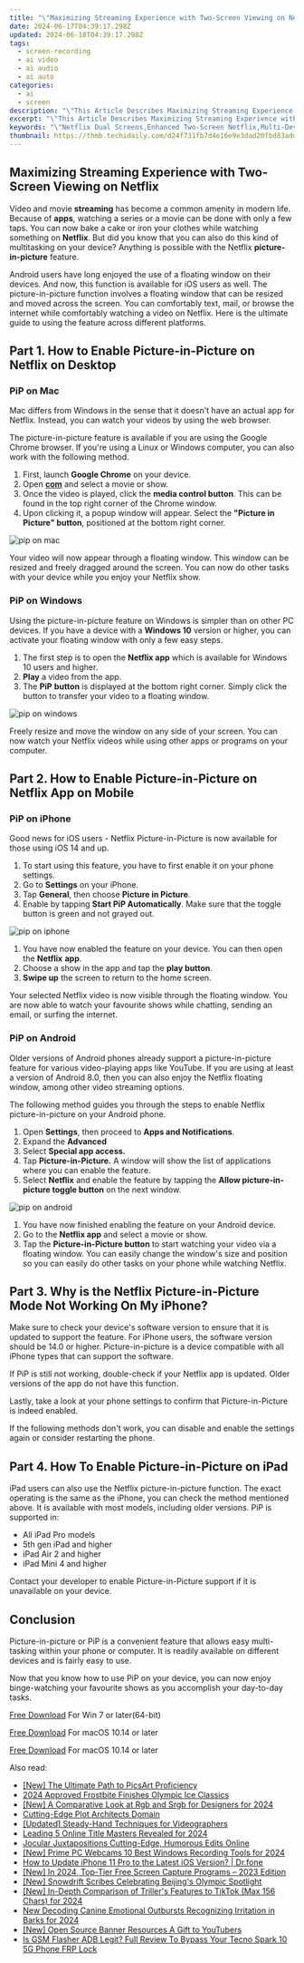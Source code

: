 ```yaml
---
title: "\"Maximizing Streaming Experience with Two-Screen Viewing on Netflix\""
date: 2024-06-17T04:39:17.298Z
updated: 2024-06-18T04:39:17.298Z
tags: 
  - screen-recording
  - ai video
  - ai audio
  - ai auto
categories: 
  - ai
  - screen
description: "\"This Article Describes Maximizing Streaming Experience with Two-Screen Viewing on Netflix\""
excerpt: "\"This Article Describes Maximizing Streaming Experience with Two-Screen Viewing on Netflix\""
keywords: "\"Netflix Dual Screens,Enhanced Two-Screen Netflix,Multi-Device Netflix Streaming,Optimized Netflix Viewing,StreamNetflix Dual Display,Two-Screen Netflix Experience,Improved Netflix Two-View\""
thumbnail: https://thmb.techidaily.com/d24f731fb7d4e16e9e3dad20fbd83add26d8b00ef3415c454c76fbd282fafbfc.jpg
---
```


## Maximizing Streaming Experience with Two-Screen Viewing on Netflix

Video and movie **streaming** has become a common amenity in modern life. Because of **apps**, watching a series or a movie can be done with only a few taps. You can now bake a cake or iron your clothes while watching something on **Netflix**. But did you know that you can also do this kind of multitasking on your device? Anything is possible with the Netflix **picture-in-picture** feature.

Android users have long enjoyed the use of a floating window on their devices. And now, this function is available for iOS users as well. The picture-in-picture function involves a floating window that can be resized and moved across the screen. You can comfortably text, mail, or browse the internet while comfortably watching a video on Netflix. Here is the ultimate guide to using the feature across different platforms.

## Part 1\. How to Enable Picture-in-Picture on Netflix on Desktop

### PiP on Mac

Mac differs from Windows in the sense that it doesn't have an actual app for Netflix. Instead, you can watch your videos by using the web browser.

The picture-in-picture feature is available if you are using the Google Chrome browser. If you're using a Linux or Windows computer, you can also work with the following method.

1. First, launch **Google Chrome** on your device.
1. Open [**com**](https://www.netflix.com/) and select a movie or show.
1. Once the video is played, click the **media control button**. This can be found in the top right corner of the Chrome window.
1. Upon clicking it, a popup window will appear. Select the **"Picture in Picture" button**, positioned at the bottom right corner.

![pip on mac](https://images.wondershare.com/filmora/article-images/2022/07/use-the-netflix-floating-window-feature-1.jpg)

Your video will now appear through a floating window. This window can be resized and freely dragged around the screen. You can now do other tasks with your device while you enjoy your Netflix show.

### PiP on Windows

Using the picture-in-picture feature on Windows is simpler than on other PC devices. If you have a device with a **Windows 10** version or higher, you can activate your floating window with only a few easy steps.

1. The first step is to open the **Netflix app** which is available for Windows 10 users and higher.
1. **Play** a video from the app.
1. The **PiP** **button** is displayed at the bottom right corner. Simply click the button to transfer your video to a floating window.

![pip on windows](https://images.wondershare.com/filmora/article-images/2022/07/use-the-netflix-floating-window-feature-2.jpg)

Freely resize and move the window on any side of your screen. You can now watch your Netflix videos while using other apps or programs on your computer.

## Part 2\. How to Enable Picture-in-Picture on Netflix App on Mobile

### PiP on iPhone

Good news for iOS users - Netflix Picture-in-Picture is now available for those using iOS 14 and up.

1. To start using this feature, you have to first enable it on your phone settings.
1. Go to **Settings** on your iPhone.
1. Tap **General**, then choose **Picture in Picture**.
1. Enable by tapping **Start PiP Automatically**. Make sure that the toggle button is green and not grayed out.

![pip on iphone](https://images.wondershare.com/filmora/article-images/2022/07/use-the-netflix-floating-window-feature-3.jpg)

1. You have now enabled the feature on your device. You can then open the **Netflix** **app**.
1. Choose a show in the app and tap the **play button**.
1. **Swipe up** the screen to return to the home screen.

Your selected Netflix video is now visible through the floating window. You are now able to watch your favourite shows while chatting, sending an email, or surfing the internet.

### PiP on Android

Older versions of Android phones already support a picture-in-picture feature for various video-playing apps like YouTube. If you are using at least a version of Android 8.0, then you can also enjoy the Netflix floating window, among other video streaming options.

The following method guides you through the steps to enable Netflix picture-in-picture on your Android phone.

1. Open **Settings**, then proceed to **Apps and Notifications**.
1. Expand the **Advanced**
1. Select **Special app access.**
1. Tap **Picture-in-Picture.** A window will show the list of applications where you can enable the feature.
1. Select **Netflix** and enable the feature by tapping the **Allow picture-in-picture toggle button** on the next window.

![pip on android](https://images.wondershare.com/filmora/article-images/2022/07/use-the-netflix-floating-window-feature-4.jpg)

1. You have now finished enabling the feature on your Android device.
1. Go to the **Netflix app** and select a movie or show.
1. Tap the **Picture-in-Picture button** to start watching your video via a floating window. You can easily change the window's size and position so you can easily do other tasks on your phone while watching Netflix.

## Part 3\. Why is the Netflix Picture-in-Picture Mode Not Working On My iPhone?

Make sure to check your device's software version to ensure that it is updated to support the feature. For iPhone users, the software version should be 14.0 or higher. Picture-in-picture is a device compatible with all iPhone types that can support the software.

If PiP is still not working, double-check if your Netflix app is updated. Older versions of the app do not have this function.

Lastly, take a look at your phone settings to confirm that Picture-in-Picture is indeed enabled.

If the following methods don't work, you can disable and enable the settings again or consider restarting the phone.

## Part 4\. How To Enable Picture-in-Picture on iPad

iPad users can also use the Netflix picture-in-picture function. The exact operating is the same as the iPhone, you can check the method mentioned above. It is available with most models, including older versions. PiP is supported in:

* All iPad Pro models
* 5th gen iPad and higher
* iPad Air 2 and higher
* iPad Mini 4 and higher

Contact your developer to enable Picture-in-Picture support if it is unavailable on your device.

## Conclusion

Picture-in-picture or PiP is a convenient feature that allows easy multi-tasking within your phone or computer. It is readily available on different devices and is fairly easy to use.

Now that you know how to use PiP on your device, you can now enjoy binge-watching your favourite shows as you accomplish your day-to-day tasks.

[Free Download](https://tools.techidaily.com/wondershare/filmora/download/) For Win 7 or later(64-bit)

[Free Download](https://tools.techidaily.com/wondershare/filmora/download/) For macOS 10.14 or later

[Free Download](https://tools.techidaily.com/wondershare/filmora/download/) For macOS 10.14 or later

<ins class="adsbygoogle"
     style="display:block"
     data-ad-format="autorelaxed"
     data-ad-client="ca-pub-7571918770474297"
     data-ad-slot="1223367746"></ins>

<ins class="adsbygoogle"
     style="display:block"
     data-ad-format="autorelaxed"
     data-ad-client="ca-pub-7571918770474297"
     data-ad-slot="1223367746"></ins>



<ins class="adsbygoogle"
     style="display:block"
     data-ad-client="ca-pub-7571918770474297"
     data-ad-slot="8358498916"
     data-ad-format="auto"
     data-full-width-responsive="true"></ins>


<span class="atpl-alsoreadstyle">Also read:</span>
<div><ul>
<li><a href="https://fox-direct.techidaily.com/new-the-ultimate-path-to-picsart-proficiency/"><u>[New] The Ultimate Path to PicsArt Proficiency</u></a></li>
<li><a href="https://fox-direct.techidaily.com/2024-approved-frostbite-finishes-olympic-ice-classics/"><u>2024 Approved  Frostbite Finishes  Olympic Ice Classics</u></a></li>
<li><a href="https://fox-direct.techidaily.com/new-a-comparative-look-at-rgb-and-srgb-for-designers-for-2024/"><u>[New] A Comparative Look at Rgb and Srgb for Designers for 2024</u></a></li>
<li><a href="https://fox-direct.techidaily.com/cutting-edge-plot-architects-domain/"><u>Cutting-Edge Plot Architects Domain</u></a></li>
<li><a href="https://fox-direct.techidaily.com/updated-steady-hand-techniques-for-videographers/"><u>[Updated] Steady-Hand Techniques for Videographers</u></a></li>
<li><a href="https://fox-direct.techidaily.com/leading-5-online-title-masters-revealed-for-2024/"><u>Leading 5 Online Title Masters Revealed for 2024</u></a></li>
<li><a href="https://fox-direct.techidaily.com/jocular-juxtapositions-cutting-edge-humorous-edits-online/"><u>Jocular Juxtapositions  Cutting-Edge, Humorous Edits Online</u></a></li>
<li><a href="https://video-capture.techidaily.com/new-prime-pc-webcams-10-best-windows-recording-tools-for-2024/"><u>[New] Prime PC Webcams  10 Best Windows Recording Tools for 2024</u></a></li>
<li><a href="https://review-topics.techidaily.com/how-to-update-iphone-11-pro-to-the-latest-ios-version-drfone-by-drfone-ios-system-repair-ios-system-repair/"><u>How to Update iPhone 11 Pro to the Latest iOS Version? | Dr.fone</u></a></li>
<li><a href="https://screen-recording.techidaily.com/new-in-2024-top-tier-free-screen-capture-programs-2023-edition/"><u>[New] In 2024, Top-Tier Free Screen Capture Programs – 2023 Edition</u></a></li>
<li><a href="https://extra-support.techidaily.com/new-snowdrift-scribes-celebrating-beijings-olympic-spotlight/"><u>[New] Snowdrift Scribes  Celebrating Beijing's Olympic Spotlight</u></a></li>
<li><a href="https://tiktok-videos.techidaily.com/new-in-depth-comparison-of-trillers-features-to-tiktok-max-156-chars-for-2024/"><u>[New] In-Depth Comparison of Triller's Features to TikTok (Max 156 Chars) for 2024</u></a></li>
<li><a href="https://voice-adjusting.techidaily.com/new-decoding-canine-emotional-outbursts-recognizing-irritation-in-barks-for-2024/"><u>New Decoding Canine Emotional Outbursts Recognizing Irritation in Barks for 2024</u></a></li>
<li><a href="https://youtube-stream.techidaily.com/new-open-source-banner-resources-a-gift-to-youtubers/"><u>[New] Open Source Banner Resources  A Gift to YouTubers</u></a></li>
<li><a href="https://bypass-frp.techidaily.com/is-gsm-flasher-adb-legit-full-review-to-bypass-your-tecno-spark-10-5g-phone-frp-lock-by-drfone-android/"><u>Is GSM Flasher ADB Legit? Full Review To Bypass Your Tecno Spark 10 5G Phone FRP Lock</u></a></li>
</ul></div>
